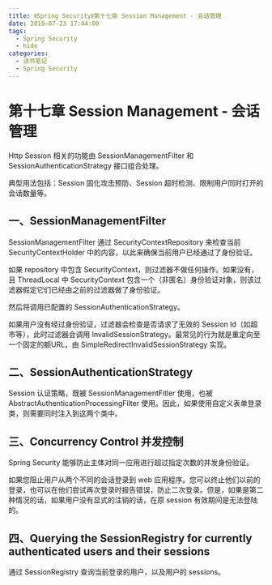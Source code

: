 ```yaml
---
title: 《Spring Security》第十七章 Session Management - 会话管理
date: 2019-07-23 17:44:00
tags:
  - Spring Security
  - hide
categories:
  - 读书笔记
  - Spring Security
---
```


# 第十七章 Session Management - 会话管理

Http Session 相关的功能由 SessionManagementFilter 和 SessionAuthenticationStrategy 接口组合处理。

典型用法包括：Session 固化攻击预防、Session 超时检测、限制用户同时打开的会话数量等。

## 一、SessionManagementFilter

SessionManagementFilter 通过 SecurityContextRepository 来检查当前 SecurityContextHolder 中的内容，以此来确保当前用户已经通过了身份验证。

如果 repository 中包含 SecurityContext，则过滤器不做任何操作。如果没有，且 ThreadLocal 中 SecurityContext 包含一个（非匿名）身份验证对象，则该过滤器假定它们已经由之前的过滤器做了身份验证。

然后将调用已配置的 SessionAuthenticationStrategy。

如果用户没有经过身份验证，过滤器会检查是否请求了无效的 Session Id（如超市等），此时过滤器会调用 InvalidSessionStrategy。最常见的行为就是重定向至一个固定的额URL，由 SimpleRedirectInvalidSessionStrategy 实现。

## 二、SessionAuthenticationStrategy

Session 认证策略，既被 SessionManagementFitler 使用，也被 AbstractAuthenticationProcessingFilter 使用。因此，如果使用自定义表单登录类，则需要同时注入到这两个类中。

## 三、Concurrency Control 并发控制

Spring Security 能够防止主体对同一应用进行超过指定次数的并发身份验证。

如果您阻止用户从两个不同的会话登录到 web 应用程序。您可以终止他们以前的登录，也可以在他们尝试再次登录时报告错误，防止二次登录。但是，如果是第二种情况的话，如果用户没有显式的注销的话，在原 session 有效期间是无法登陆的。

## 四、Querying the SessionRegistry for currently authenticated users and their sessions

通过 SessionRegistry 查询当前登录的用户，以及用户的 sessions。